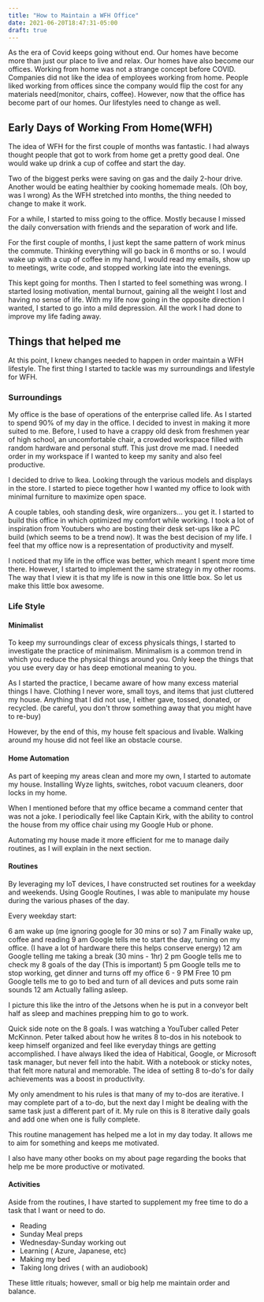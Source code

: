 ```yaml
---
title: "How to Maintain a WFH Office"
date: 2021-06-20T18:47:31-05:00
draft: true
---
```


As the era of Covid keeps going without end. Our homes have become more than just our place to live and relax. 
Our homes have also become our offices. Working from home was not a strange concept before COVID. Companies
did not like the idea of employees working from home.  People liked working from offices since the company would flip
the cost for any materials need(monitor, chairs, coffee). However, now that the office has become part of our homes. Our lifestyles need to change as well.

## Early Days of Working From Home(WFH) 

The idea of WFH for the first couple of months was fantastic. I had always thought people that got
to work from home get a pretty good deal. One would wake up drink a cup of coffee and start the day.

Two of the biggest perks were saving on gas and the daily 2-hour drive. Another would be eating healthier by cooking homemade meals. (Oh boy, was I wrong)
As the WFH stretched into months, the thing needed to change to make it work.

For a while, I started to miss going to the office. Mostly because I missed the daily conversation with friends and the separation of work and life. 

For the first couple of months, I just kept the same pattern of work minus the commute. Thinking everything will go back in 6 months or so. I would wake up with a cup of coffee in my hand, I would read my emails, show up to meetings, write code, and stopped working late into the evenings.

This kept going for months. Then I started to feel something was wrong. I started losing motivation, mental burnout, gaining all the weight I lost and having no sense of life. With my life now going in the opposite direction I wanted, I started to go into a mild depression. All the work I had done to improve my life fading away. 

## Things that helped me

At this point, I knew changes needed to happen in order maintain a WFH lifestyle. The first thing I started to tackle was my surroundings and lifestyle for WFH. 

### Surroundings

My office is the base of operations of the enterprise called life. As I started to spend 90% of my day in the office. I decided to invest in making it more suited to me. Before, I used to have a crappy old desk from freshmen year of high school, an uncomfortable chair, a crowded workspace filled with random hardware and personal stuff. This just drove me mad.  I needed order in my workspace if I wanted to keep my sanity and also feel productive. 

I decided to drive to Ikea. Looking through the various models and displays in the store. I started to piece together how I wanted my office to look with minimal furniture to maximize open space. 

A couple tables, ooh standing desk, wire organizers... you get it. I started to build this office in which optimized my comfort while working. I took a lot of inspiration from Youtubers who are bosting their desk set-ups like a PC build (which seems to be a trend now). It was the best decision of my life. I feel that my office now is a representation of productivity and myself.

I noticed that my life in the office was better, which meant I spent more time there. However, I started to implement the same strategy in my other rooms. The way that I view it is that my life is now in this one little box. So let us make this little box awesome. 


### Life Style

#### Minimalist

To keep my surroundings clear of excess physicals things, I started to investigate the practice of minimalism.
Minimalism is a common trend in which you reduce the physical things around you. Only keep the things that you use every day or has deep emotional meaning to you.

As I started the practice, I became aware of how many excess material things I have. Clothing I never wore, small toys, and items that just cluttered my house. Anything that I did not use, I either gave, tossed, donated, or recycled. (be careful, you don't throw something away that you might have to re-buy)

However, by the end of this, my house felt spacious and livable. Walking around my house did not feel like an obstacle course.

#### Home Automation

As part of keeping my areas clean and more my own, I started to automate my house. Installing Wyze lights, switches, robot vacuum cleaners, door locks in my home. 

When I mentioned before that my office became a command center that was not a joke. I periodically feel like Captain Kirk, with the ability to control the house from my office chair using my Google Hub or phone.

Automating my house made it more efficient for me to manage daily routines, as I will explain in the next section.

#### Routines

By leveraging my IoT devices, I have constructed set routines for a weekday and weekends. Using Google Routines, I was able to manipulate my house during the various phases of the day.

Every weekday start:

6 am wake up (me ignoring google for 30 mins or so)
7 am Finally wake up, coffee and reading
9 am Google tells me to start the day, turning on my office. (I have a lot of hardware there this helps conserve energy)
12 am Google telling me taking a break (30 mins - 1hr)
2 pm Google tells me to check my 8 goals of the day (This is important)
5 pm Google tells me to stop working, get dinner and turns off my office
6 - 9 PM Free
10 pm Google tells me to go to bed and turn of all devices and puts some rain sounds
12 am Actually falling asleep.

I picture this like the intro of the Jetsons when he is put in a conveyor belt half as sleep and machines prepping him to go to work.

Quick side note on the 8 goals. I was watching a YouTuber called Peter McKinnon. Peter talked about how he writes 8 to-dos in his notebook to keep himself organized and feel like everyday things are getting accomplished. I have always liked the idea of Habitical, Google, or Microsoft task manager, but never fell into the habit. With a notebook or sticky notes, that felt more natural and memorable. The idea of setting 8 to-do's for daily achievements was a boost in productivity.

My only amendment to his rules is that many of my to-dos are iterative. I may complete part of a to-do, but the next day I might be dealing with the same task just a different part of it. My rule on this is 8 iterative daily goals and add one when one is fully complete.

This routine management has helped me a lot in my day today. It allows me to aim for something and keeps me motivated.

I also have many other books on my about page regarding the books that help me be more productive or motivated.

#### Activities

Aside from the routines, I have started to supplement my free time to do a task that I want or need to do.

* Reading
* Sunday Meal preps
* Wednesday-Sunday working out
* Learning ( Azure, Japanese, etc)
* Making my bed
* Taking long drives ( with an audiobook)

These little rituals; however, small or big help me maintain order and balance.